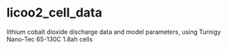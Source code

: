 # licoo2_cell_data
lithium cobalt dioxide discharge data and model parameters, using Turnigy Nano-Tec 65-130C 1.8ah cells
